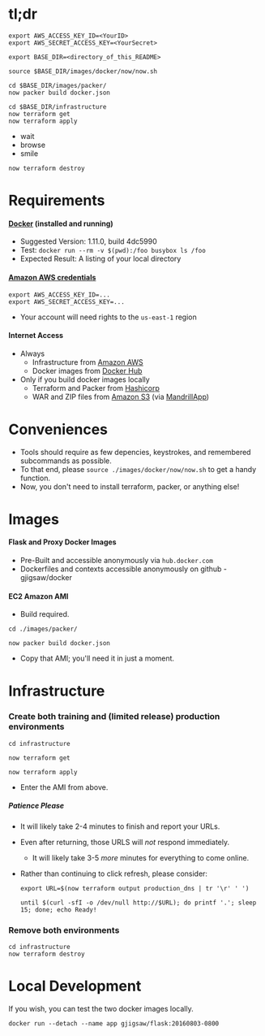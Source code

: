 tl;dr
============
```shell
export AWS_ACCESS_KEY_ID=<YourID>
export AWS_SECRET_ACCESS_KEY=<YourSecret>
```
```shell
export BASE_DIR=<directory_of_this_README>
```
`source $BASE_DIR/images/docker/now/now.sh`
```shell
cd $BASE_DIR/images/packer/
now packer build docker.json
```
```shell
cd $BASE_DIR/infrastructure
now terraform get
now terraform apply
```
- wait
- browse
- smile
```shell
now terraform destroy
```

Requirements
============

#### [Docker](http://www.docker.com) (installed and running)
- Suggested Version: 1.11.0, build 4dc5990
- Test: `docker run --rm -v $(pwd):/foo busybox ls /foo`
- Expected Result: A listing of your local directory

#### [Amazon AWS credentials](https://console.aws.amazon.com/iam/home#security_credential)
```shell
export AWS_ACCESS_KEY_ID=...
export AWS_SECRET_ACCESS_KEY=...
```
- Your account will need rights to the `us-east-1` region

#### Internet Access
- Always
    - Infrastructure from [Amazon AWS](https://aws.amazon.com)
    - Docker images from [Docker Hub](https://hub.docker.com)
- Only if you build docker images locally
    - Terraform and Packer from [Hashicorp](https://releases.hashicorp.com/)
    - WAR and ZIP files from [Amazon S3](https://aws.amazon.com/s3/)
(via [MandrillApp](https://mandrillapp.com/))

Conveniences
============

- Tools should require as few depencies, keystrokes, and remembered subcommands as possible.
- To that end, please `source ./images/docker/now/now.sh` to get a handy function.
- Now, you don't need to install terraform, packer, or anything else!

Images
======
#### Flask and Proxy Docker Images
- Pre-Built and accessible anonymously via `hub.docker.com`
- Dockerfiles and contexts accessible anonymously on github - gjigsaw/docker

#### EC2 Amazon AMI
- Build required.
```shell
cd ./images/packer/
```
```shell
now packer build docker.json
```
- Copy that AMI; you'll need it in just a moment.

Infrastructure
==============

### Create both training and (limited release) production environments
```shell
cd infrastructure
```
```shell
now terraform get
```
```shell
now terraform apply
```
- Enter the AMI from above.

##### Patience Please
- It will likely take 2-4 minutes to finish and report your URLs.
- Even after returning, those URLS will _not_ respond immediately.
  - It will likely take 3-5 _more_ minutes for everything to come online.
- Rather than continuing to click refresh, please consider:

    ```shell
    export URL=$(now terraform output production_dns | tr '\r' ' ')
    ```

    ```shell
    until $(curl -sfI -o /dev/null http://$URL); do printf '.'; sleep 15; done; echo Ready!
    ```

### Remove both environments
```shell
cd infrastructure
now terraform destroy
```

Local Development
=================
If you wish, you can test the two docker images locally.
```shell
docker run --detach --name app gjigsaw/flask:20160803-0800
```
